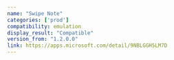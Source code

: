 ```yaml
---
name: "Swipe Note"
categories: ['prod']
compatibility: emulation
display_result: "Compatible"
version_from: "1.2.0.0"
link: https://apps.microsoft.com/detail/9NBLGGH5LM7D
---
```

